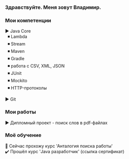 ### Здравствуйте. Меня зовут Владимир.

### Мои компетенции
:arrow_forward: Java Core <br>
&nbsp; :black_medium_small_square: Lambda <br>
&nbsp; :black_medium_small_square: Stream <br>
&nbsp; :black_medium_small_square: Maven <br>
&nbsp; :black_medium_small_square: Gradle <br>
&nbsp; :black_medium_small_square: работа с CSV, XML, JSON <br>
&nbsp; :black_medium_small_square: JUnit <br>
&nbsp; :black_medium_small_square: Mockito <br>
&nbsp; :black_medium_small_square: HTTP-протоколы <br>

:arrow_forward: Git

### Мои работы 
:arrow_forward: Дипломный проект - поиск слов в pdf-файлах


### Моё обучение
:mag_right: Сейчас прохожу курс 'Анталогия поиска работы' <br>
:heavy_check_mark: Прошёл курс 'Java разработчик' (ссылка сертификат)
